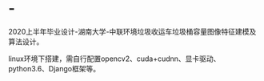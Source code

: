 # -
2020上半年毕业设计-湖南大学-中联环境垃圾收运车垃圾桶容量图像特征建模及算法设计。




linux环境下搭建，需自行配置opencv2、cuda+cudnn、显卡驱动、python3.6、Django框架等。
